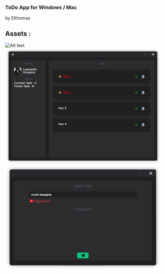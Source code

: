 ### ToDo App for Windows / Mac
by Elthomas

## Assets : 
![Alt text](../../../../../../C:/Users/famou/OneDrive/Bureau/ToDo/assets/readmeAssets/3.png)
![Alt text](./assets/readmeAssets/1.png)
![Alt text](./assets/readmeAssets/2.png)